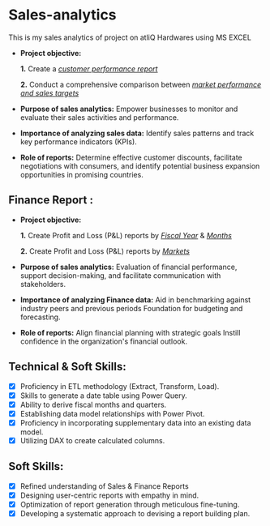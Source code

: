 # Sales-analytics
This is my sales analytics of project on atliQ Hardwares using MS EXCEL

- **Project objective:** 

    **1.** Create a _[customer performance report](https://github.com/sreevignesh05/Sales-analytics/blob/main/Customer%20performance%20report.pdf)_ 

    **2.** Conduct a comprehensive comparison between _[market performance and sales targets](https://github.com/sreevignesh05/Sales-analytics/blob/main/Market%20performance%20vs%20Target.pdf)_

- **Purpose of sales analytics:** Empower businesses to monitor and evaluate their sales activities and performance.

- **Importance of analyzing sales data:** Identify sales patterns and track key performance indicators (KPIs).

- **Role of reports:** Determine effective customer discounts, facilitate negotiations with consumers, and identify potential business expansion opportunities in promising countries.


## Finance Report :

- **Project objective:** 

    **1.** Create Profit and Loss (P&L) reports by _[Fiscal Year](https://github.com/sreevignesh05/Sales-analytics/blob/main/P%20%26%20L%20Statement%20by%20fiscal%20year.pdf)_ & _[Months](https://github.com/sreevignesh05/Sales-analytics/blob/main/P%20%26%20L%20Statement%20for%20fical%20year%20quaters.pdf)_ 

   **2.** Create Profit and Loss (P&L) reports by _[Markets](https://github.com/sreevignesh05/Sales-analytics/blob/f80459e0718fbcc8f7e04017f89beb90e71da5df/P%20%26%20L%20Statement%20for%20market.pdf)_

- **Purpose of sales analytics:** Evaluation of financial performance, support decision-making, and facilitate communication with stakeholders.

- **Importance of analyzing Finance data:** Aid in benchmarking against industry peers and previous periods Foundation for budgeting and forecasting.

- **Role of reports:** Align financial planning with strategic goals Instill confidence in the organization's financial outlook.


## Technical & Soft Skills:
- [x]	Proficiency in ETL methodology (Extract, Transform, Load).
- [x]	Skills to generate a date table using Power Query.
- [x]	Ability to derive fiscal months and quarters.
- [x]	Establishing data model relationships with Power Pivot.
- [x]	Proficiency in incorporating supplementary data into an existing data model.
- [x]	Utilizing DAX to create calculated columns.

## Soft Skills:
- [x]	Refined understanding of Sales & Finance Reports
- [x]	Designing user-centric reports with empathy in mind.
- [x]	Optimization of report generation through meticulous fine-tuning.
- [x]	Developing a systematic approach to devising a report building plan.
